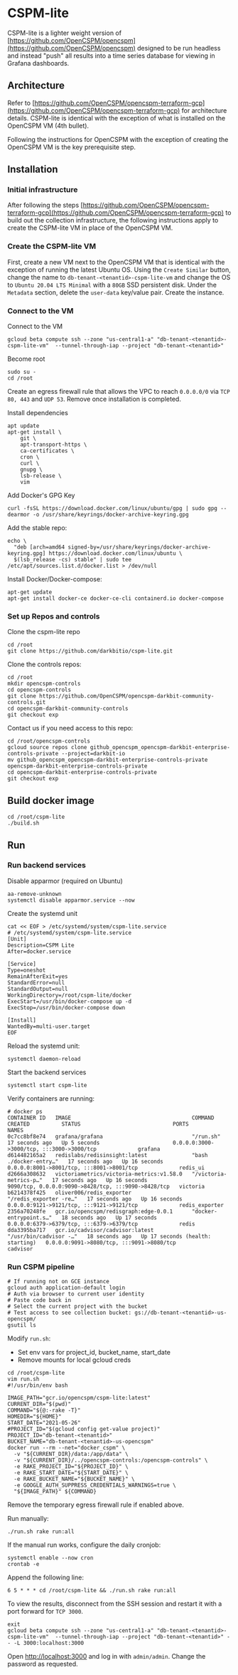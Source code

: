 # CSPM-lite


CSPM-lite is a lighter weight version of [https://github.com/OpenCSPM/opencspm](https://github.com/OpenCSPM/opencspm) designed to be run headless and instead "push" all results into a time series database for viewing in Grafana dashboards.

## Architecture

Refer to [https://github.com/OpenCSPM/opencspm-terraform-gcp](https://github.com/OpenCSPM/opencspm-terraform-gcp) for architecture details.  CSPM-lite is identical with the exception of what is installed on the OpenCSPM VM (4th bullet).

Following the instructions for OpenCSPM with the exception of creating the OpenCSPM VM is the key prerequisite step.

## Installation

### Initial infrastructure

After following the steps [https://github.com/OpenCSPM/opencspm-terraform-gcp](https://github.com/OpenCSPM/opencspm-terraform-gcp) to build out the collection infrastructure, the following instructions apply to create the CSPM-lite VM in place of the OpenCSPM VM.

### Create the CSPM-lite VM

First, create a new VM next to the OpenCSPM VM that is identical with the exception of running the latest Ubuntu OS.  Using the `Create Similar` button, change the name to `db-tenant-<tenantid>-cspm-lite-vm` and change the OS to `Ubuntu 20.04 LTS Minimal` with a `80GB` SSD persistent disk. Under the `Metadata` section, delete the `user-data` key/value pair.  Create the instance.

### Connect to the VM

Connect to the VM

```
gcloud beta compute ssh --zone "us-central1-a" "db-tenant-<tenantid>-cspm-lite-vm"  --tunnel-through-iap --project "db-tenant-<tenantid>"
```

Become root

```
sudo su -
cd /root
```

Create an egress firewall rule that allows the VPC to reach `0.0.0.0/0` via `TCP 80, 443`  and `UDP 53`. Remove once installation is completed.

Install dependencies
```
apt update
apt-get install \
    git \
    apt-transport-https \
    ca-certificates \
    cron \
    curl \
    gnupg \
    lsb-release \
    vim
```

Add Docker's GPG Key
```
curl -fsSL https://download.docker.com/linux/ubuntu/gpg | sudo gpg --dearmor -o /usr/share/keyrings/docker-archive-keyring.gpg
```

Add the stable repo:
```
echo \
  "deb [arch=amd64 signed-by=/usr/share/keyrings/docker-archive-keyring.gpg] https://download.docker.com/linux/ubuntu \
  $(lsb_release -cs) stable" | sudo tee /etc/apt/sources.list.d/docker.list > /dev/null
```

Install Docker/Docker-compose:

```
apt-get update
apt-get install docker-ce docker-ce-cli containerd.io docker-compose
```

### Set up Repos and controls

Clone the cspm-lite repo
```
cd /root
git clone https://github.com/darkbitio/cspm-lite.git
```

Clone the controls repos:
```
cd /root
mkdir opencspm-controls
cd opencspm-controls
git clone https://github.com/OpenCSPM/opencspm-darkbit-community-controls.git
cd opencspm-darkbit-community-controls
git checkout exp
```

Contact us if you need access to this repo:
```
cd /root/opencspm-controls
gcloud source repos clone github_opencspm_opencspm-darkbit-enterprise-controls-private --project=darkbit-io
mv github_opencspm_opencspm-darkbit-enterprise-controls-private opencspm-darkbit-enterprise-controls-private
cd opencspm-darkbit-enterprise-controls-private
git checkout exp
```

## Build docker image
```
cd /root/cspm-lite
./build.sh
```

## Run

### Run backend services

Disable apparmor (required on Ubuntu)
```
aa-remove-unknown
systemctl disable apparmor.service --now
```

Create the systemd unit
```
cat << EOF > /etc/systemd/system/cspm-lite.service
# /etc/systemd/system/cspm-lite.service
[Unit]
Description=CSPM Lite
After=docker.service

[Service]
Type=oneshot
RemainAfterExit=yes
StandardError=null
StandardOutput=null
WorkingDirectory=/root/cspm-lite/docker
ExecStart=/usr/bin/docker-compose up -d
ExecStop=/usr/bin/docker-compose down

[Install]
WantedBy=multi-user.target
EOF
```

Reload the systemd unit:
```
systemctl daemon-reload
```

Start the backend services
```
systemctl start cspm-lite
```

Verify containers are running:
```
# docker ps
CONTAINER ID   IMAGE                                      COMMAND                  CREATED          STATUS                             PORTS                                                 NAMES
0c7cc8bf8e74   grafana/grafana                            "/run.sh"                17 seconds ago   Up 5 seconds                       0.0.0.0:3000->3000/tcp, :::3000->3000/tcp             grafana
d614482165a2   redislabs/redisinsight:latest              "bash ./docker-entry…"   17 seconds ago   Up 16 seconds                      0.0.0.0:8001->8001/tcp, :::8001->8001/tcp             redis_ui
d2666a308632   victoriametrics/victoria-metrics:v1.58.0   "/victoria-metrics-p…"   17 seconds ago   Up 16 seconds                      9090/tcp, 0.0.0.0:9090->8428/tcp, :::9090->8428/tcp   victoria
b6214378f425   oliver006/redis_exporter                   "/redis_exporter -re…"   17 seconds ago   Up 16 seconds                      0.0.0.0:9121->9121/tcp, :::9121->9121/tcp             redis_exporter
2356a70248fe   gcr.io/opencspm/redisgraph:edge-0.0.1      "docker-entrypoint.s…"   18 seconds ago   Up 17 seconds                      0.0.0.0:6379->6379/tcp, :::6379->6379/tcp             redis
dda3395ba717   gcr.io/cadvisor/cadvisor:latest            "/usr/bin/cadvisor -…"   18 seconds ago   Up 17 seconds (health: starting)   0.0.0.0:9091->8080/tcp, :::9091->8080/tcp             cadvisor
```

### Run CSPM pipeline
```
# If running not on GCE instance
gcloud auth application-default login
# Auth via browser to current user identity
# Paste code back in
# Select the current project with the bucket
# Test access to see collection bucket: gs://db-tenant-<tenantid>-us-opencspm/
gsutil ls
```

Modify `run.sh`:
* Set env vars for project_id, bucket_name, start_date
* Remove mounts for local gcloud creds

```
cd /root/cspm-lite
vim run.sh
#!/usr/bin/env bash

IMAGE_PATH="gcr.io/opencspm/cspm-lite:latest"
CURRENT_DIR="$(pwd)"
COMMAND="${@:-rake -T}"
HOMEDIR="${HOME}"
START_DATE="2021-05-26"
#PROJECT_ID="$(gcloud config get-value project)"
PROJECT_ID="db-tenant-<tenantid>"
BUCKET_NAME="db-tenant-<tenantid>-us-opencspm"
docker run --rm --net="docker_cspm" \
  -v "${CURRENT_DIR}/data:/app/data" \
  -v "${CURRENT_DIR}/../opencspm-controls:/opencspm-controls" \
  -e RAKE_PROJECT_ID="${PROJECT_ID}" \
  -e RAKE_START_DATE="${START_DATE}" \
  -e RAKE_BUCKET_NAME="${BUCKET_NAME}" \
  -e GOOGLE_AUTH_SUPPRESS_CREDENTIALS_WARNINGS=true \
  "${IMAGE_PATH}" ${COMMAND}
```

Remove the temporary egress firewall rule if enabled above.

Run manually:
```
./run.sh rake run:all
```

If the manual run works, configure the daily cronjob:
```
systemctl enable --now cron
crontab -e
```

Append the following line:
```
6 5 * * * cd /root/cspm-lite && ./run.sh rake run:all
```

To view the results, disconnect from the SSH session and restart it with a port forward for `TCP 3000`.
```
exit
gcloud beta compute ssh --zone "us-central1-a" "db-tenant-<tenantid>-cspm-lite-vm"  --tunnel-through-iap --project "db-tenant-<tenantid>" -- -L 3000:localhost:3000
```

Open [http://localhost:3000](http://localhost:3000) and log in with `admin/admin`.  Change the password as requested.

